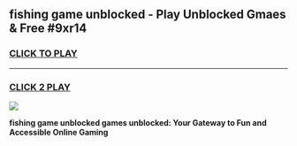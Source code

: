 
## fishing game unblocked - Play Unblocked Gmaes & Free #9xr14
<h3>
<a href="https://news.freeplayer.one?title=fishing_game_unblocked&ref=03M">CLICK TO PLAY</a></h3>
<hr>

<h3>
<a href="https://news.freeplayer.one?title=fishing_game_unblocked&ref=03M">CLICK 2 PLAY</a>
  
</h3>

<a href="https://news.freeplayer.one?title=fishing_game_unblocked&ref=03M"><img src="https://clearcache.store/games.png"></a>


**fishing game unblocked games unblocked: Your Gateway to Fun and Accessible Online Gaming**
